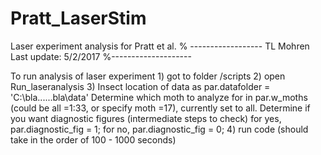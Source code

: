 # Pratt_LaserStim
Laser experiment analysis for Pratt et al. 
% ------------------
TL Mohren 
Last update: 5/2/2017
%--------------------

To run analysis of laser experiment
	1) got to folder /scripts 
	2) open Run_laseranalysis
	3) 	Insect location of data as par.datafolder = 'C:\bla...\...bla\data'
		Determine which moth to analyze for in par.w_moths (could be all =1:33, or specify moth =17), currently set to all. 
		Determine if you want diagnostic figures (intermediate steps to check) 
		for yes, par.diagnostic_fig = 1;
		for no, par.diagnostic_fig = 0;
	4) run code (should take in the order of 100 - 1000 seconds) 
